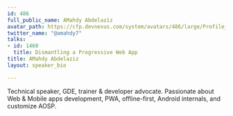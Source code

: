 ```yaml
---
id: 486
full_public_name: AMahdy Abdelaziz
avatar_path: https://cfp.devnexus.com/system/avatars/486/large/Profile_Public.jpg?1484401803
twitter_name: "@amahdy7"
talks:
- id: 1460
  title: Dismantling a Progressive Web App
title: AMahdy Abdelaziz
layout: speaker_bio

---
```

Technical speaker, GDE, trainer & developer advocate. Passionate about Web & Mobile apps development, PWA, offline-first, Android internals, and customize AOSP.
